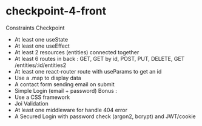 # checkpoint-4-front
Constraints Checkpoint 
- At least one useState
- At least one useEffect
- At least 2 resources (entities) connected together
- At least 6 routes in back : GET, GET by id, POST, PUT, DELETE, GET /entities/:id/entities2
- At least one react-router route with useParams to get an id
- Use a .map to display data
- A contact form sending email on submit
- Simple Login (email + password)
Bonus : 
- Use a CSS framework
- Joi Validation
- At least one middleware for handle 404 error
- A Secured Login with password check (argon2, bcrypt) and JWT/cookie